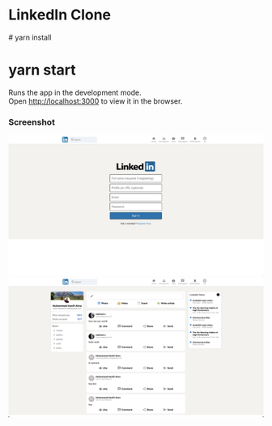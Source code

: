 <h1>LinkedIn Clone</h1>
# yarn install

# yarn start

Runs the app in the development mode.<br />
Open [http://localhost:3000](http://localhost:3000) to view it in the browser.

<h3>Screenshot</h3>

<img src="https://github.com/muhal24/linkedin-clone-muhal24/blob/master/screenshot/Screen%20Shot%202021-02-02%20at%2018.41.11.png" width="auto" height="auto">
<img src="https://github.com/muhal24/linkedin-clone-muhal24/blob/master/screenshot/Screen%20Shot%202021-02-02%20at%2018.55.25.png" width="auto" height="auto">

